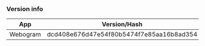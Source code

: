 ### Version info
App|Version/Hash|Date
---|---|---
Webogram|dcd408e676d47e54f80b5474f7e85aa16b8ad354|20.03.14
